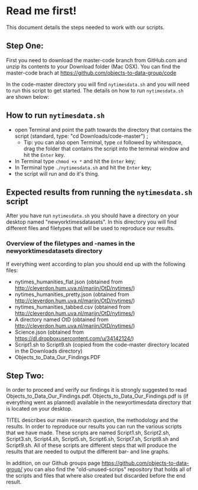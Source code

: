 # Read me first!

This document details the steps needed to work with our scripts.

## Step One:

First you need to download the master-code branch from GitHub.com and unzip its contents to your Download folder (Mac OSX). You can find the master-code brach at https://github.com/objects-to-data-group/code

In the code-master directory you will find `nytimesdata.sh` and you will need to run this script to get started. The details on how to run `nytimesdata.sh` are shown below:

## How to run `nytimesdata.sh`
* open Terminal and point the path towards the directory that contains the script (standard, type: "cd Downloads/code-master") ;
  * Tip: you can also open Terminal, type `cd` followed by whitespace, drag the folder that contains the script into the terminal window and hit the `Enter` key.
* In Terminal type `chmod +x *` and hit the `Enter` key;
* In Terminal type `./nytimesdata.sh` and hit the `Enter` key;
* the script will run and do it's thing.

## Expected results from running the `nytimesdata.sh` script

After you have run `nytimesdata.sh` you should have a directory on your desktop named "newyorktimesdatasets". In this directory you will find different files and filetypes that will be used to reproduce our results. 

### Overview of the filetypes and -names in the newyorktimesdatasets directory 

If everything went according to plan you should end up with the following files:

* nytimes_humanities_flat.json (obtained from http://cleverdon.hum.uva.nl/marijn/OtD/nytimes/)
* nytimes_humanities_pretty.json (obtained from http://cleverdon.hum.uva.nl/marijn/OtD/nytimes/)
* nytimes_humanities_tabbed.csv (obtained from http://cleverdon.hum.uva.nl/marijn/OtD/nytimes/)
* A directory named OtD (obtained from http://cleverdon.hum.uva.nl/marijn/OtD/nytimes/)
* Science.json (obtained from https://dl.dropboxusercontent.com/u/34142124/)
* Script1.sh to Script9.sh (copied from the code-master directory located in the Downloads directory)
* Objects_to_Data_Our_Findings.PDF

## Step Two:

In order to proceed and verify our findings it is strongly suggested to read Objects_to_Data_Our_Findings.pdf. Objects_to_Data_Our_Findings.pdf is (if everything went as planned) available in the newyortimesdata directory that is located on your desktop.

TITEL describes our main research question, the methodology and the results. In order to reproduce our results you can run the various scripts that we have made. These scripts are named Script1.sh, Script2.sh, Script3.sh, Script4.sh, Script5.sh, Script6.sh, Script7.sh, Script8.sh and Script9.sh. All of these scripts are different steps that will produce the results that are needed to output the different bar- and line graphs.

In addition, on our Github groups page https://github.com/objects-to-data-group/ you can also find the "old-unused-scrips" repository that holds all of the scripts and files that where also created but discarded before the end result. 

